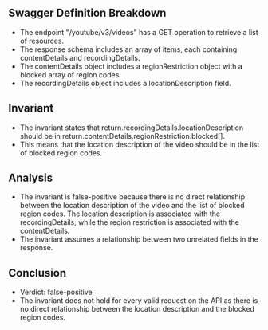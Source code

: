 ## Swagger Definition Breakdown
- The endpoint "/youtube/v3/videos" has a GET operation to retrieve a list of resources.
- The response schema includes an array of items, each containing contentDetails and recordingDetails.
- The contentDetails object includes a regionRestriction object with a blocked array of region codes.
- The recordingDetails object includes a locationDescription field.

## Invariant
- The invariant states that return.recordingDetails.locationDescription should be in return.contentDetails.regionRestriction.blocked[].
- This means that the location description of the video should be in the list of blocked region codes.

## Analysis
- The invariant is false-positive because there is no direct relationship between the location description of the video and the list of blocked region codes. The location description is associated with the recordingDetails, while the region restriction is associated with the contentDetails.
- The invariant assumes a relationship between two unrelated fields in the response.

## Conclusion
- Verdict: false-positive
- The invariant does not hold for every valid request on the API as there is no direct relationship between the location description and the blocked region codes.
